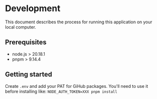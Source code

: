 # Development

This document describes the process for running this application on your local computer.

## Prerequisites

- node.js > 20.18.1
- pnpm > 9.14.4

## Getting started

Create `.env` and add your PAT for GiHub packages. You'll need to use it before installing like: `NODE_AUTH_TOKEN=XXX pnpm install`
